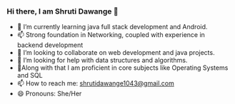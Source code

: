 ### Hi there, I am Shruti Dawange 👋


- 🌱 I’m currently learning java full stack development and Android.
- 📫 Strong foundation in Networking, coupled with experience in backend development
- 👯 I’m looking to collaborate on web development and java projects.
- 🤔 I’m looking for help with data structures and algorithms.
- 🌱Along with that I am proficient in core subjects like Operating Systems and SQL
- 📫 How to reach me: shrutidawange1043@gmail.com
- 😄 Pronouns: She/Her
